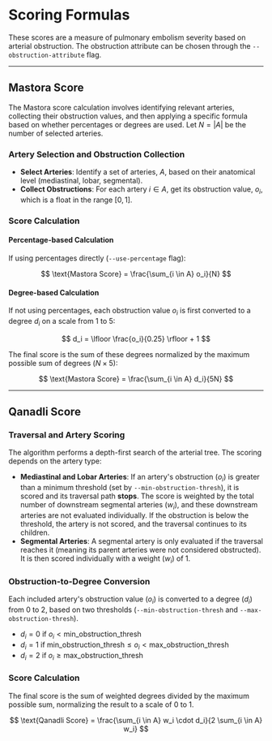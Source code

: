 # Scoring Formulas

These scores are a measure of pulmonary embolism severity based on arterial obstruction.
The obstruction attribute can be chosen through the `--obstruction-attribute` flag.

---

## Mastora Score

The Mastora score calculation involves identifying relevant arteries, collecting their obstruction values, and then applying a specific formula based on whether percentages or degrees are used. Let $N = |A|$ be the number of selected arteries.

### Artery Selection and Obstruction Collection

*   **Select Arteries**: Identify a set of arteries, $A$, based on their anatomical level (mediastinal, lobar, segmental).
*   **Collect Obstructions**: For each artery $i \in A$, get its obstruction value, $o_i$, which is a float in the range $[0, 1]$.

### Score Calculation

#### Percentage-based Calculation

If using percentages directly (`--use-percentage` flag):

$$ \text{Mastora Score} = \frac{\sum_{i \in A} o_i}{N} $$

#### Degree-based Calculation

If not using percentages, each obstruction value $o_i$ is first converted to a degree $d_i$ on a scale from 1 to 5:

$$ d_i = \lfloor \frac{o_i}{0.25} \rfloor + 1 $$

The final score is the sum of these degrees normalized by the maximum possible sum of degrees ($N \times 5$):

$$ \text{Mastora Score} = \frac{\sum_{i \in A} d_i}{5N} $$

---

## Qanadli Score

### Traversal and Artery Scoring

The algorithm performs a depth-first search of the arterial tree. The scoring depends on the artery type:

-   **Mediastinal and Lobar Arteries**: If an artery's obstruction ($o_i$) is greater than a minimum threshold (set by `--min-obstruction-thresh`), it is scored and its traversal path **stops**. The score is weighted by the total number of downstream segmental arteries ($w_i$), and these downstream arteries are not evaluated individually. If the obstruction is below the threshold, the artery is not scored, and the traversal continues to its children.
-   **Segmental Arteries**: A segmental artery is only evaluated if the traversal reaches it (meaning its parent arteries were not considered obstructed). It is then scored individually with a weight ($w_i$) of 1.

### Obstruction-to-Degree Conversion

Each included artery's obstruction value ($o_i$) is converted to a degree ($d_i$) from 0 to 2, based on two thresholds (`--min-obstruction-thresh` and `--max-obstruction-thresh`).

-   $d_i = 0$ if $o_i < \text{min_obstruction_thresh}$
-   $d_i = 1$ if $\text{min_obstruction_thresh} \le o_i < \text{max_obstruction_thresh}$
-   $d_i = 2$ if $o_i \ge \text{max_obstruction_thresh}$

### Score Calculation 

The final score is the sum of weighted degrees divided by the maximum possible sum, normalizing the result to a scale of 0 to 1.

$$ \text{Qanadli Score} = \frac{\sum_{i \in A} w_i \cdot d_i}{2 \sum_{i \in A} w_i} $$

